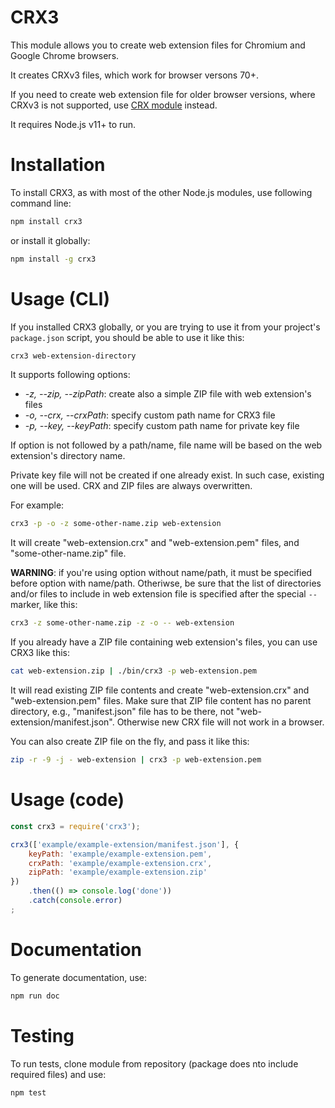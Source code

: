 CRX3
====

This module allows you to create web extension files for Chromium and Google Chrome browsers.

It creates CRXv3 files, which work for browser versons 70+.

If you need to create web extension file for older browser versions, where CRXv3 is not supported, use [CRX module](https://github.com/oncletom/crx) instead.

It requires Node.js v11+ to run.

# Installation

To install CRX3, as with most of the other Node.js modules, use following command line:

```sh
npm install crx3
```

or install it globally:

```sh
npm install -g crx3
```

# Usage (CLI)

If you installed CRX3 globally, or you are trying to use it from your project's `package.json` script, you should be able to use it like this:

```sh
crx3 web-extension-directory
```

It supports following options:

- *-z, --zip, --zipPath*: create also a simple ZIP file with web extension's files
- *-o, --crx, --crxPath*: specify custom path name for CRX3 file
- *-p, --key, --keyPath*: specify custom path name for private key file

If option is not followed by a path/name, file name will be based on the web extension's directory name.

Private key file will not be created if one already exist. In such case, existing one will be used.
CRX and ZIP files are always overwritten.

For example:

```sh
crx3 -p -o -z some-other-name.zip web-extension
```

It will create "web-extension.crx" and "web-extension.pem" files, and "some-other-name.zip" file.

**WARNING**: if you're using option without name/path, it must be specified before option with name/path. Otheriwse, be sure that the list of directories and/or files to include in web extension file is specified after the special `--` marker, like this:

```sh
crx3 -z some-other-name.zip -z -o -- web-extension
```

If you already have a ZIP file containing web extension's files, you can use CRX3 like this:

```sh
cat web-extension.zip | ./bin/crx3 -p web-extension.pem
```

It will read existing ZIP file contents and create "web-extension.crx" and "web-extension.pem" files.
Make sure that ZIP file content has no parent directory, e.g., "manifest.json" file has to be there, not "web-extension/manifest.json".
Otherwise new CRX file will not work in a browser.

You can also create ZIP file on the fly, and pass it like this:

```sh
zip -r -9 -j - web-extension | crx3 -p web-extension.pem
```

# Usage (code)

```js
const crx3 = require('crx3');

crx3(['example/example-extension/manifest.json'], {
	keyPath: 'example/example-extension.pem',
	crxPath: 'example/example-extension.crx',
	zipPath: 'example/example-extension.zip'
})
	.then(() => console.log('done'))
	.catch(console.error)
;
```

# Documentation

To generate documentation, use:

```sh
npm run doc
```

# Testing

To run tests, clone module from repository (package does nto include required files) and use:

```sh
npm test
```
